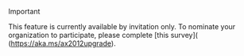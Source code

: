 > [!IMPORTANT]
> This feature is currently available by invitation only. To nominate your organization to participate, please complete [this survey]( (https://aka.ms/ax2012upgrade). 

